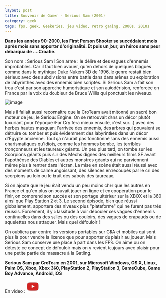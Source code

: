 ```yaml
---
layout: post
title: Souvenir de Gamer - Serious Sam (2001)
category: geek
tags: fps, geek, Geekeries, jeu video, retro gaming, 2000s, 2010s
---
```

**Dans les années 90-2000, les First Person Shooter se succédaient mois après mois sans apporter d'originalité. Et puis un jour, un héros sans peur débarqua de ....Croatie.**

Son nom : Serious Sam ! Son arme : le délire et des vagues d'ennemis improbables. Car il faut bien avouer, qu'en dehors de quelques blagues comme dans le mythique Duke Nukem 3D de 1996, le genre restait bien sérieux avec des subdivisions entre battle dans dans arènes ou exploration de labyrinthes avec des ennemis bien scriptés. Si Serious Sam a fait son trou c'est par son approche humoristique et son autodérision, renforcée en France par la voix du doubleur de Bruce Willis qui ponctuait les niveaux.

![image](https://filedn.eu/llqi9IBxlYouGRXYG2xlROb/img/2015/serioussam.jpg)

Mais il fallait aussi reconnaître que la CroTeam avait mitonné un sacré bon moteur de jeu, le Serious Engine. On se retrouvait dans un décor plutôt luxuriant pour l'époque (Far Cry fera mieux ensuite, c'est sur...) avec des herbes hautes masquant l'arrivée des ennemis, des arbres qui pouvaient se détruire ou tomber et puis évidemment des labyrinthes dans un décor d'Égypte ancienne. Tout ça n'aurait pas fonctionné sans des ennemis aussi charismatiques qu'idiots, comme les hommes bombe, les terribles tronçonneurs et les taureaux géants. Un peu plus tard, on tombe sur les Scorpions géants puis sur des Mechs dignes des meilleurs films SF avant l'apothéose des Diables et autres monstres géants qui ne parviennent même plus à rentrer dans l'écran. La mise en scène était aussi réussi avec des moments de calme angoissant, des silences entrecoupés par le cri des scorpions au loin ou le bruit des sabots des taureaux.

Si on ajoute que le jeu était vendu un peu moins cher que les autres en France et qu'en plus on pouvait jouer en ligne et en coopération pour le finir, on comprend son succès et son portage ultérieur sur la XBOX et la 360 ainsi que Play Station 2 et 3. Le second épisode, bien que réussi globalement, apportera des niveaux plus "plateforme" qui ne furent pas très réussis. Forcément, il y a lassitude à voir débouler des vagues d'ennemis continuelles dans des salles ou des couloirs, des vagues de crapauds ou de squelettes nous attaquer. Mais quel défouloir !

On oubliera par contre les versions portables sur GBA et mobiles qui sont plus là pour vendre la licence que pour apporter du plaisir au joueur. Mais Serious Sam conserve une place à part dans les FPS. On aime ou on déteste ce concept de défouloir mais on y revient toujours avec plaisir pour une petite partie de massacre à la Gatling.

**Serious Sam par CroTeam en 2001, sur Microsoft Windows, OS X, Linux, Palm OS, Xbox, Xbox 360, PlayStation 2, PlayStation 3, GameCube, Game Boy Advance, Android, iOS**

En video : [![video](/images/youtube.png)](https://www.youtube.com/watch?v=L2z-Lxnp40Q)


